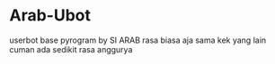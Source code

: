 # Arab-Ubot
userbot base pyrogram by SI ARAB rasa biasa aja sama kek yang lain cuman ada sedikit rasa anggurya
